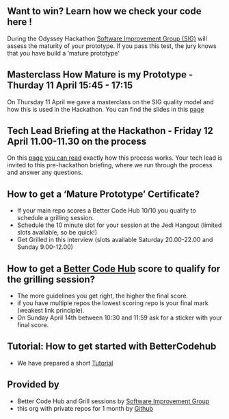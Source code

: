 ## Want to win? Learn how we check your code here !

During the Odyssey Hackathon [Software Improvement Group (SIG)](https://softwareimprovementgroup.com) will assess the maturity of your prototype. If you pass this test, the jury knows that you have build a ‘mature prototype’

## Masterclass How Mature is my Prototype - Thurday 11 April 15:45 - 17:15

On Thursday 11 April we gave a masterclass on the SIG quality model and how this is used in the Hackathon. You can find the slides in this [page](https://odysseyhack.github.io/masterclass)


## Tech Lead Briefing at the Hackathon - Friday 12 April 11.00-11.30 on the process

On this [page you can read](https://odysseyhack.github.io/the-evaluation) exactly how this process works. Your tech lead is invited to this pre-hackathon briefing, where we run through the process and answer any questions.

## How to get a ‘Mature Prototype’ Certificate?
- If your main repo scores a Better Code Hub 10/10 you qualify to schedule a grilling session.
- Schedule the 10 minute slot for your session at the Jedi Hangout (limited slots available, so be quick!)
- Get Grilled in this interview (slots available Saturday 20.00-22.00 and Sunday 9.00-12.00)

## How to get a [Better Code Hub](https://bettercodehub.com) score to qualify for the grilling session?
- The more guidelines you get right, the higher the final score.
- if you have multiple repos the lowest scoring repo is your final mark (weakest link principle).
- On Sunday April 14th between 10:30 and 11:59 ask for a sticker with your final score.

## Tutorial: How to get started with BetterCodehub
- We have prepared a short [Tutorial](https://odysseyhack.github.io/tutorial)

## Provided by
- Better Code Hub and Grill sessions by [Software Improvement Group](https://softwareimprovementgroup.eu) 
- this org with private repos for 1 month by [Github](https://github.com)
